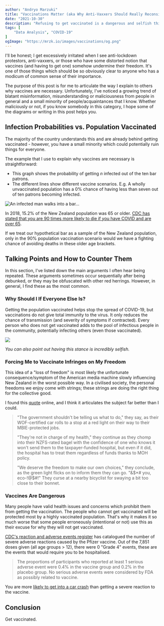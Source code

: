 ```yaml
---
author: "Andryo Marzuki"
title: "Vaccinations Matter (aka Why Anti-Vaxxers Should Really Reconsider)"
date: "2021-10-30"
description: "Refusing to get vaccinated is a dangerous and selfish thing to do. This post articulates my explanation of why vaccines are necessary."
tags: [
    "Data Analysis", "COVID-19"
]
ogImage: "https://mrzk.io/images/vaccinations/og.png"
---
```


I'll be honest; I get excessively irritated when I see anti-lockdown protestors, anti-vaxxers, or those who have some distorted notion that vaccines (and having to get one) somehow undermine their freedom. It's one of those things which should be so obviously clear to anyone who has a modicum of common sense of their importance.

The purpose of this post is for me to articulate the way I explain to others why vaccines are necessary. Unfortunately, I've noticed a growing trend of blatant misinformation, misunderstanding or maliciousness from people in general and a small minority of people/acquaintances that I know. Whether maliciously or not, if you know somebody in this category, I hope some of the diagrams or writing in this post helps you.

## Infection Probabilities vs. Population Vaccinated

The majority of the country understands this and are already behind getting vaccinated - however, you have a small minority which could potentially ruin things for everyone.

The example that I use to explain why vaccines are necessary is straightforward:
* This graph shows the probability of getting *n* infected out of the ten bar patrons.
* The different lines show different vaccine scenarios. E.g. A wholly unvaccinated population has a 0% chance of having less than seven out of ten patrons becoming infected.

![An infected man walks into a bar...](/images/vaccinations/1.png)

In 2018, 15.2% of the New Zealand population was 65 or older. [CDC has stated that you are 90 times more likely to die if you have COVID and are over 65](https://www.cdc.gov/coronavirus/2019-ncov/covid-data/investigations-discovery/hospitalization-death-by-age.html).

If we treat our hypothetical bar as a sample of the New Zealand population, only in the 90% population vaccination scenario would we have a fighting chance of avoiding deaths in these older age brackets.


## Talking Points and How to Counter Them

In this section, I've listed down the main arguments I often hear being repeated. These arguments sometimes occur sequentially after being debunked, or they may be obfuscated with other red herrings. However, in general, I find these as the most common.

### Why Should I If Everyone Else Is?

Getting the population vaccinated helps stop the spread of COVID-19, but vaccinations do not give total immunity to the virus. It only reduces the chance of transmission (and severity of symptoms if contracted). Every person who does not get vaccinated adds to the pool of infectious people in the community, potentially infecting others (even those vaccinated).

![](/images/vaccinations/2.png)

*You can also point out having this stance is incredibly selfish.*

### Forcing Me to Vaccinate Infringes on My Freedom

This idea of a "loss of freedom" is most likely the unfortunate consequence/symptom of the American media machine slowly influencing New Zealand in the worst possible way. In a civilised society, the personal freedoms we enjoy come with strings; these strings are doing the right thing for the collective good.

I found this [quote](https://www.reddit.com/r/auckland/comments/qfpdx5/not_getting_the_vaccine_is_the_height_of_arrogance/hi2fboh/) online, and I think it articulates the subject far better than I could.

> "The government shouldn't be telling us what to do," they say, as their WOF-certified car rolls to a stop at a red light on their way to their MBIE-protected jobs.
>
> "They're not in charge of my health," they continue as they chomp into their NZFS-rated bagel with the confidence of one who knows it won't send them to the taxpayer-funded hospital, but even if it did, the hospital has to treat them regardless of funds thanks to MOH policy.
>
> "We deserve the freedom to make our own choices," they conclude, as the green light flicks on to inform them they can go. "&$*# you, eco-!@$#!" They curse at a nearby bicyclist for swaying a bit too close to their bonnet.


### Vaccines Are Dangerous

Many people have valid health issues and concerns which prohibit them from getting the vaccination. The people who cannot get vaccinated will be protected most by a highly vaccinated population. That's why it makes it so much worse that some people erroneously (intentional or not) use this as their excuse for why they will not get vaccinated.

[CDC's reaction and adverse events register](https://www.cdc.gov/vaccines/covid-19/info-by-product/pfizer/reactogenicity.html) has catalogued the number of severe adverse reactions caused by the Pfizer vaccine. Out of the 7,851 doses given (all age groups > 12), there were 0 "Grade 4" events, these are the events that would require you to be hospitalised.

> The proportions of participants who reported at least 1 serious adverse event were 0.4% in the vaccine group and 0.2% in the placebo group. No serious adverse events were considered by FDA as possibly related to vaccine.

You are more [likely to get into a car crash](https://www.stuff.co.nz/national/300278929/more-than-20-drivers-aged-100-are-still-on-kiwi-roads-as-ageing-population-prompts-plea-for-caution) than getting a severe reaction to the vaccine.


## Conclusion

Get vaccinated.
